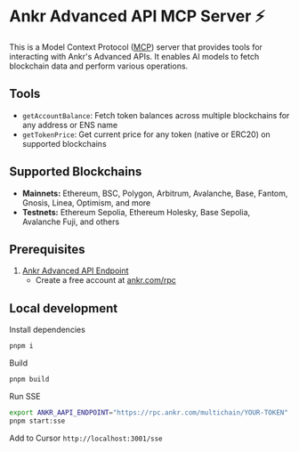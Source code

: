 # Ankr Advanced API MCP Server ⚡

This is a Model Context Protocol ([MCP](https://modelcontextprotocol.io/)) server that provides tools for interacting with Ankr's Advanced APIs. It enables AI models to fetch blockchain data and perform various operations.

## Tools

- `getAccountBalance`: Fetch token balances across multiple blockchains for any address or ENS name
- `getTokenPrice`: Get current price for any token (native or ERC20) on supported blockchains

## Supported Blockchains

- **Mainnets:** Ethereum, BSC, Polygon, Arbitrum, Avalanche, Base, Fantom, Gnosis, Linea, Optimism, and more
- **Testnets:** Ethereum Sepolia, Ethereum Holesky, Base Sepolia, Avalanche Fuji, and others

## Prerequisites

1. [Ankr Advanced API Endpoint](http://ankr.com/rpc/)
   - Create a free account at [ankr.com/rpc](http://ankr.com/rpc/)

## Local development

Install dependencies

```sh
pnpm i
```

Build

```sh
pnpm build
```

Run SSE

```sh
export ANKR_AAPI_ENDPOINT="https://rpc.ankr.com/multichain/YOUR-TOKEN"
pnpm start:sse
```

Add to Cursor `http://localhost:3001/sse`
